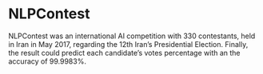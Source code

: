 # NLPContest
NLPContest was an international AI competition with 330 contestants, held in Iran in May 2017, regarding the 12th Iran’s Presidential Election. Finally, the result could predict each candidate’s votes percentage with an the accuracy of 99.9983%.

